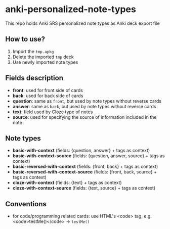 # anki-personalized-note-types
This repo holds Anki SRS personalized note types as Anki deck export file

## How to use?
1. Import the `tmp.apkg`
2. Delete the imported `tmp` deck
3. Use newly imported note types

## Fields description
- **front**: used for front side of cards
- **back**: used for back side of cards
- **question**: same as `front`, but used by note types without reverse cards
- **answer**: same as `back`, but used by note types without reverse cards
- **text**: field used by Cloze type of notes
- **source**: used for specifying the source of information included in the note

## Note types
- **basic-with-context** (fields: {question, answer} + tags as context)
- **basic-with-context-source** (fields: {question, answer, source} + tags as context)
- **basic-reversed-with-context** (fields: {front, back} + tags as context)
- **basic-reversed-with-context-source** (fields: {front, back, source} + tags as context)
- **cloze-with-context** (fields: {text} + tags as context)
- **cloze-with-context-source** (fields: {text, source} + tags as context)

## Conventions
- for code/programming related cards: use HTML's &lt;code&gt; tag, e.g. &lt;code&gt;testMe()&lt;/code&gt; -> <code>testMe()</code>
